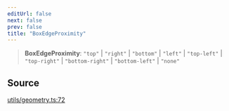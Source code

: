 ```yaml
---
editUrl: false
next: false
prev: false
title: "BoxEdgeProximity"
---
```


> **BoxEdgeProximity**: `"top"` \| `"right"` \| `"bottom"` \| `"left"` \| `"top-left"` \| `"top-right"` \| `"bottom-right"` \| `"bottom-left"` \| `"none"`

## Source

[utils/geometry.ts:72](https://github.com/nodenogg-in/alpha-p2p/blob/e67ec671029681998b21c00dacae8274d719c056/packages/infinitykit/src/utils/geometry.ts#L72)
